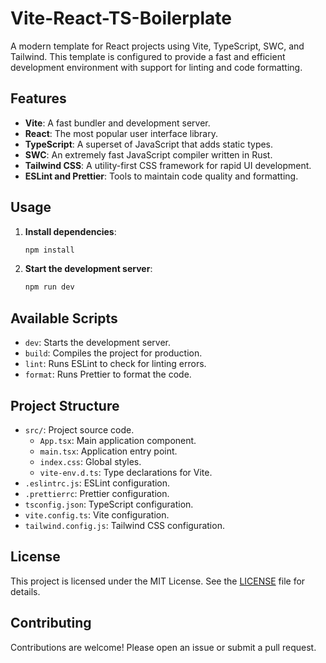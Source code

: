 # Vite-React-TS-Boilerplate

A modern template for React projects using Vite, TypeScript, SWC, and Tailwind. This template is configured to provide a fast and efficient development environment with support for linting and code formatting.

## Features

- **Vite**: A fast bundler and development server.
- **React**: The most popular user interface library.
- **TypeScript**: A superset of JavaScript that adds static types.
- **SWC**: An extremely fast JavaScript compiler written in Rust.
- **Tailwind CSS**: A utility-first CSS framework for rapid UI development.
- **ESLint and Prettier**: Tools to maintain code quality and formatting.

## Usage

1. **Install dependencies**:

   ```bash
   npm install
   ```

2. **Start the development server**:

   ```bash
   npm run dev
   ```

## Available Scripts

- `dev`: Starts the development server.
- `build`: Compiles the project for production.
- `lint`: Runs ESLint to check for linting errors.
- `format`: Runs Prettier to format the code.

## Project Structure

- `src/`: Project source code.
  - `App.tsx`: Main application component.
  - `main.tsx`: Application entry point.
  - `index.css`: Global styles.
  - `vite-env.d.ts`: Type declarations for Vite.
- `.eslintrc.js`: ESLint configuration.
- `.prettierrc`: Prettier configuration.
- `tsconfig.json`: TypeScript configuration.
- `vite.config.ts`: Vite configuration.
- `tailwind.config.js`: Tailwind CSS configuration.

## License

This project is licensed under the MIT License. See the [LICENSE](LICENSE) file for details.

## Contributing

Contributions are welcome! Please open an issue or submit a pull request.
